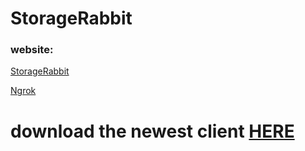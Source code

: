 # StorageRabbit
### website:

[StorageRabbit](http://storagerabbit.ml/)

[Ngrok](http://c3de3df489e3.in.ngrok.io/Home.html)


# download the newest client [HERE](/client/builds)
